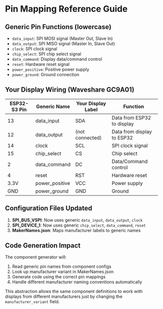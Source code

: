 # Pin Mapping Reference Guide

## Generic Pin Functions (lowercase)
- `data_input`: SPI MOSI signal (Master Out, Slave In)
- `data_output`: SPI MISO signal (Master In, Slave Out) 
- `clock`: SPI clock signal
- `chip_select`: SPI chip select signal
- `data_command`: Display data/command control
- `reset`: Hardware reset signal
- `power_positive`: Positive power supply
- `power_ground`: Ground connection

## Your Display Wiring (Waveshare GC9A01)

| ESP32-S3 Pin | Generic Name | Your Display Label | Function |
|--------------|--------------|-------------------|----------|
| 13 | data_input | SDA | Data from ESP32 to display |
| 12 | data_output | (not connected) | Data from display to ESP32 |
| 14 | clock | SCL | SPI clock signal |
| 15 | chip_select | CS | Chip select |
| 2 | data_command | DC | Data/Command control |
| 4 | reset | RST | Hardware reset |
| 3.3V | power_positive | VCC | Power supply |
| GND | power_ground | GND | Ground |

## Configuration Files Updated

1. **SPI_BUS_VSPI**: Now uses generic `data_input`, `data_output`, `clock`
2. **SPI_DEVICE_1**: Now uses generic `chip_select`, `data_command`, `reset`
3. **MakerNames.json**: Maps manufacturer labels to generic names

## Code Generation Impact

The component generator will:
1. Read generic pin names from component configs
2. Look up manufacturer variant in MakerNames.json  
3. Generate code using the correct pin mappings
4. Handle different manufacturer naming conventions automatically

This abstraction allows the same component definitions to work with displays from different manufacturers just by changing the `manufacturer_variant` field.